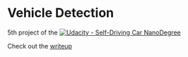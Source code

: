 # Vehicle Detection

5th project of the [![Udacity - Self-Driving Car NanoDegree](https://s3.amazonaws.com/udacity-sdc/github/shield-carnd.svg)](http://www.udacity.com/drive)

Check out the [writeup](https://github.com/oleurud/CarND-Vehicle-Detection/blob/master/writeup.md)